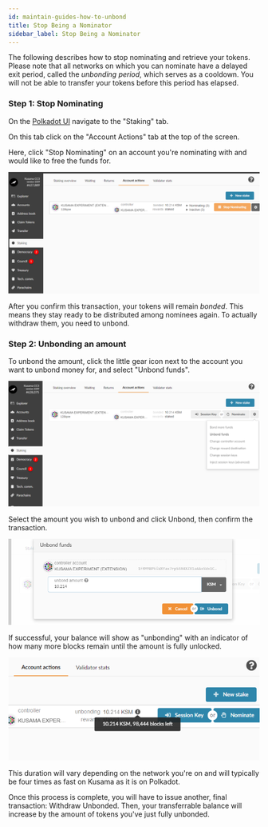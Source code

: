 ```yaml
---
id: maintain-guides-how-to-unbond
title: Stop Being a Nominator
sidebar_label: Stop Being a Nominator
---
```


The following describes how to stop nominating and retrieve your tokens. Please note that all
networks on which you can nominate have a delayed exit period, called the _unbonding period_, which
serves as a cooldown. You will not be able to transfer your tokens before this period has elapsed.

### Step 1: Stop Nominating

On the [Polkadot UI](https://polkadot.js.org/apps) navigate to the "Staking" tab.

On this tab click on the "Account Actions" tab at the top of the screen.

Here, click "Stop Nominating" on an account you're nominating with and would like to free the funds
for.

![Stop Nominating Button](assets/NPoS/unbond1.png)

After you confirm this transaction, your tokens will remain _bonded_. This means they stay ready to
be distributed among nominees again. To actually withdraw them, you need to unbond.

### Step 2: Unbonding an amount

To unbond the amount, click the little gear icon next to the account you want to unbond money for,
and select "Unbond funds".

![Unbonding](assets/NPoS/unbond2.png)

Select the amount you wish to unbond and click Unbond, then confirm the transaction.

![Unbonding all](assets/NPoS/unbond3.png)

If successful, your balance will show as "unbonding" with an indicator of how many more blocks
remain until the amount is fully unlocked.

![Unbonding duration](assets/NPoS/unbond4.png)

This duration will vary depending on the network you're on and will typically be four times as fast
on Kusama as it is on Polkadot.

Once this process is complete, you will have to issue another, final transaction: Withdraw Unbonded.
Then, your transferrable balance will increase by the amount of tokens you've just fully unbonded.

